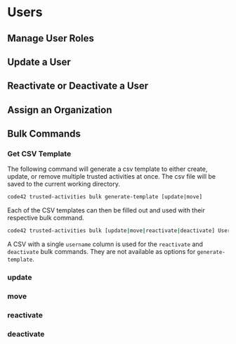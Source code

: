 # Users

## Manage User Roles

## Update a User

## Reactivate or Deactivate a User

## Assign an Organization

## Bulk Commands

### Get CSV Template

The following command will generate a csv template to either create, update, or remove multiple trusted activities at once.  The csv file will be saved to the current working directory.
```bash
code42 trusted-activities bulk generate-template [update|move]
```

Each of the CSV templates can then be filled out and used with their respective bulk command. 
```bash
code42 trusted-activities bulk [update|move|reactivate|deactivate] Users/my_user/bulk-command.csv
```

A CSV with a single `username` column is used for the `reactivate` and `deactivate` bulk commands.  They are not available as options for `generate-template`.

### update
### move
### reactivate
### deactivate
